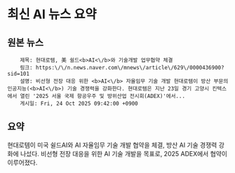 # 최신 AI 뉴스 요약

## 원본 뉴스
		제목: 현대로템, 美 쉴드<b>AI<\/b>와 기술개발 업무협약 체결
		링크: https:\/\/n.news.naver.com\/mnews\/article\/629\/0000436900?sid=101
		설명: 비선형 전장 대응 위한 <b>AI<\/b> 자율임무 기술 개발 현대로템이 방산 부문의 인공지능(<b>AI<\/b>) 기술 경쟁력을 강화한다. 현대로템은 지난 23일 경기 고양시 킨텍스에서 열린 '2025 서울 국제 항공우주 및 방위산업 전시회(ADEX)'에서... 
		게시일: Fri, 24 Oct 2025 09:42:00 +0900


## 요약
현대로템이 미국 쉴드AI와 AI 자율임무 기술 개발 협약을 체결, 방산 AI 기술 경쟁력 강화에 나섰다. 비선형 전장 대응을 위한 AI 기술 개발을 목표로, 2025 ADEX에서 협약이 이루어졌다.
